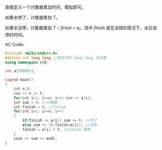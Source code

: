直接定义一个计数器累加时间，模拟即可。

如果水停了，计数器累加 $T$。

如果水没停，计数器累加 $T-finish+a_i$，其中 $finish$ 是在没按的情况下，水应该停的时间。

AC Code:

```cpp
#include <bits/stdc++.h>
#define int long long //其实不开 long long 也没事
using namespace std;

int a[200001];

signed main()
{
    int n,t;
    cin >> n >> t;
    for(int i=1; i<=n; i++) cin >> a[i];
    int sum = 0; //计数器
    int finish = 0; //finish
    for(int i=1; i<=n; i++)
    {
        if(finish <= a[i]) sum += t; //停了
        else sum += (t-finish+a[i]); //没有
        finish = a[i] + t; //finish 更新
    }
    cout << sum << endl;
}
```